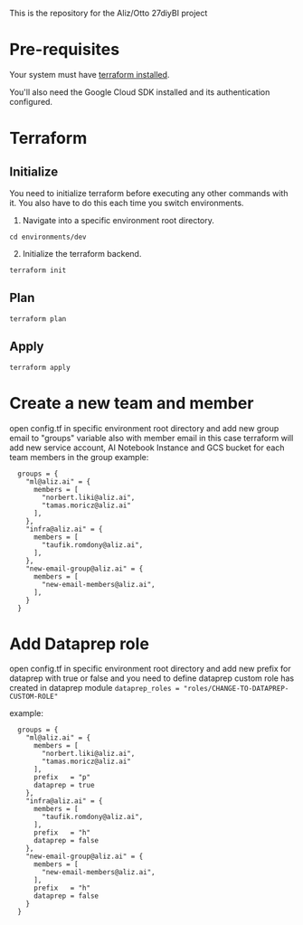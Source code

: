 This is the repository for the Aliz/Otto 27diyBI project
# Pre-requisites

Your system must have [terraform installed](https://learn.hashicorp.com/tutorials/terraform/install-cli).

You'll also need the Google Cloud SDK installed and its authentication configured.
# Terraform
## Initialize
You need to initialize terraform before executing any other commands with it. You also have to do this each time you switch environments.

1. Navigate into a specific environment root directory.

```shell
cd environments/dev
```

2. Initialize the terraform backend.

```shell
terraform init 
```

## Plan

```shell
terraform plan
```
## Apply

```shell
terraform apply
```

# Create a new team and member
open config.tf in specific environment root directory and add new group email to "groups" variable also with member email
in this case terraform will add new service account, AI Notebook Instance and GCS bucket for each team members in the group
example:
```shell
  groups = {
    "ml@aliz.ai" = {
      members = [
        "norbert.liki@aliz.ai",
        "tamas.moricz@aliz.ai"
      ],
    },
    "infra@aliz.ai" = {
      members = [
        "taufik.romdony@aliz.ai",
      ],
    },
    "new-email-group@aliz.ai" = {
      members = [
        "new-email-members@aliz.ai",
      ],
    }
  }
```
# Add Dataprep role 
open config.tf in specific environment root directory and add new prefix for dataprep with true or false
and you need to define dataprep custom role has created in dataprep module ```dataprep_roles = "roles/CHANGE-TO-DATAPREP-CUSTOM-ROLE"```

example:
```shell
  groups = {
    "ml@aliz.ai" = {
      members = [
        "norbert.liki@aliz.ai",
        "tamas.moricz@aliz.ai"
      ],
      prefix   = "p"
      dataprep = true
    },
    "infra@aliz.ai" = {
      members = [
        "taufik.romdony@aliz.ai",
      ],
      prefix   = "h"
      dataprep = false
    },
    "new-email-group@aliz.ai" = {
      members = [
        "new-email-members@aliz.ai",
      ],
      prefix   = "h"
      dataprep = false
    }
  }
```